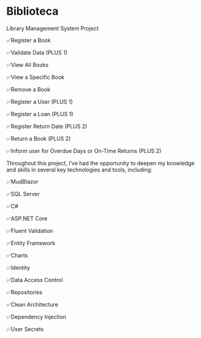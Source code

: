 # Biblioteca

Library Management System Project


✅Register a Book 

✅Validate Data (PLUS 1) 

✅View All Books

✅View a Specific Book

✅Remove a Book

✅Register a User (PLUS 1) 

✅Register a Loan (PLUS 1) 

✅Register Return Date (PLUS 2) 

✅Return a Book (PLUS 2) 

✅Inform user for Overdue Days or On-Time Returns (PLUS 2) 


Throughout this project, I’ve had the opportunity to deepen my knowledge and skills in several key technologies and tools, including:
 
✅MudBlazor 

✅SQL Server 

✅C# 

✅ASP.NET Core 

✅Fluent Validation  

✅Entity Framework 

✅Charts 

✅Identity 

✅Data Access Control 

✅Repositories  

✅Clean Architecture  

✅Dependency Injection  

✅User Secrets 





